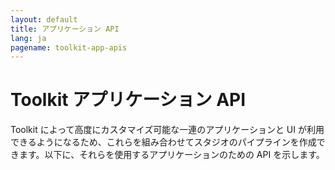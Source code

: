 ```yaml
---
layout: default
title: アプリケーション API
lang: ja
pagename: toolkit-app-apis
---
```


# Toolkit アプリケーション API

Toolkit によって高度にカスタマイズ可能な一連のアプリケーションと UI が利用できるようになるため、これらを組み合わせてスタジオのパイプラインを作成できます。以下に、それらを使用するアプリケーションのための API を示します。

